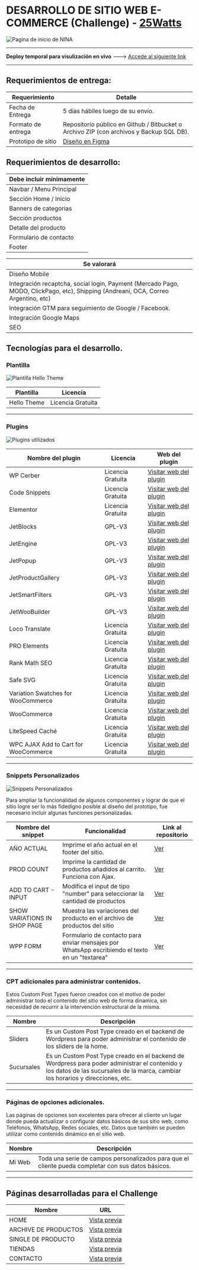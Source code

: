 # DESARROLLO DE SITIO WEB E-COMMERCE (Challenge) - [25Watts](https://www.25watts.com.ar/)

![Pagina de inicio de NINA](https://helloeveryone.me/wp-content/uploads/Pagina-de-inicio.jpg)

***
**Deploy temporal para visulización en vivo** ---> [Accede al siguiente link](https://ninayco.helloeveryone.me/)
***
## Requerimientos de entrega:

| Requerimiento      | Detalle |
|--------------------|----------|
| Fecha de Entrega   | 5 días hábiles luego de su envío.   |
| Formato de entrega  | Repositorio público en Github / Bitbucket o Archivo ZIP (con archivos y Backup SQL DB). |
| Prototipo de sitio | [Diseño en Figma](https://www.figma.com/file/xefPwnJQ2itWxrXjBYmfEp/Developer_Challenge_25Watts?type=design&node-id=6%3A2655&mode=dev&t=9Kv6C2nAuFTkwwfv-1) |


## Requerimientos de desarrollo:

| Debe incluir mínimamente |
|------------------------------|
| Navbar / Menu Principal   |
| Sección Home / Inicio |
|Banners de categorias | 
|Sección productos|
|Detalle del producto|
|Formulario de contacto|
|Footer|


| Se valorará |
|------------------------------|
| Diseño Mobile   |
| Integración recaptcha, social login, Payment (Mercado Pago, MODO, ClickPago, etc), Shipping (Andreani, OCA, Correo Argentino, etc) |
|Integración GTM para seguimiento de Google / Facebook. | 
|Integración Google Maps|
|SEO|

## Tecnologías para el desarrollo.

### Plantilla

![Plantilla Hello Theme](https://elementor.com/cdn-cgi/image/f=auto,w=1200/https://elementor.com/blog/wp-content/uploads/2019/05/Hello-Theme_fb-1.png)

| Plantilla     | Licencia |
|--------------------|----------|
| Hello Theme  | Licencia Gratuita   |

***

### Plugins

![Plugins utilizados](https://helloeveryone.me/wp-content/uploads/Plugins.jpg)

| Nombre del plugin     | Licencia | Web del plugin |
|--------------------|----------|----------|
| WP Cerber | Licencia Gratuita   | [Visitar web del plugin](https://wpcerber.com/)   |
| Code Snippets | Licencia Gratuita   | [Visitar web del plugin](https://es.wordpress.org/plugins/code-snippets/)   |
| Elementor | Licencia Gratuita   |[Visitar web del plugin](https://es.wordpress.org/plugins/elementor/)  |
| JetBlocks | GPL-V3  |[Visitar web del plugin](https://crocoblock.com/plugins/jetblocks/)   |
| JetEngine | GPL-V3    |[Visitar web del plugin](https://crocoblock.com/plugins/jetengine/)   |
| JetPopup | GPL-V3   |[Visitar web del plugin](https://crocoblock.com/plugins/jetpopup/)   |
| JetProductGallery | GPL-V3    |[Visitar web del plugin](https://crocoblock.com/plugins/jetproductgallery/)   |
| JetSmartFilters | GPL-V3    |[Visitar web del plugin](https://crocoblock.com/plugins/jetsmartfilters/)   |
| JetWooBuilder | GPL-V3   |[Visitar web del plugin](https://crocoblock.com/plugins/jetwoobuilder/)  |
| Loco Translate | Licencia Gratuita   |[Visitar web del plugin](https://es.wordpress.org/plugins/loco-translate/)  |
| PRO Elements | Licencia Gratuita   |[Visitar web del plugin](https://proelements.org/)   |
| Rank Math SEO | Licencia Gratuita   |[Visitar web del plugin](https://es.wordpress.org/plugins/seo-by-rank-math/)   |
| Safe SVG | Licencia Gratuita   |[Visitar web del plugin](https://wordpress.org/plugins/safe-svg/)   |
| Variation Swatches for WooCommerce | Licencia Gratuita   |[Visitar web del plugin](https://wordpress.org/plugins/woo-variation-swatches/)  |
| WooCommerce | Licencia Gratuita   |[Visitar web del plugin](https://es.wordpress.org/plugins/woocommerce/)   |
| LiteSpeed Caché | Licencia Gratuita |[Visitar web del plugin](https://wordpress.org/plugins/litespeed-cache/) |
| WPC AJAX Add to Cart for WooCommerce| Licencia Gratuita   |[Visitar web del plugin](https://wordpress.org/plugins/wpc-ajax-add-to-cart/)   |

***

### Snippets Personalizados

![Snippets Personalizados](https://helloeveryone.me/wp-content/uploads/Snippets-Personalizados.jpg)

Para ampliar la funcionalidad de algunos componentes y lograr de que el sitio logre ser lo más fidedigno posible al diseño del prototipo, fue necesario incluir algunas funciones personalizadas.

| Nombre del snippet   | Funcionalidad                                  | Link al repositorio |
|----------------------|------------------------------------------------|---------------------|
| AÑO ACTUAL           | Imprime el año actual en el footer del sitio.  |  [Ver](https://github.com/nach94/wordpress-code-snippets/tree/main/signature-with-current-year)  |
| PROD COUNT           | Imprime la cantidad de productos añadidos al carrito. Funciona con Ajax.  |  [Ver](https://github.com/nach94/wordpress-code-snippets/tree/main/products-cart-counter)  |
| ADD TO CART - INPUT           | Modifica el input de tipo "number" para seleccionar la cantidad de productos  |  [Ver](https://github.com/nach94/wordpress-code-snippets/tree/main/plus-minus-add-to-cart)  |
| SHOW VARIATIONS IN SHOP PAGE      | Muestra las variaciones del producto en el archivo de productos del sitio |  [Ver](https://github.com/nach94/wordpress-code-snippets/tree/main/show-variations-in-archive-page)  |
| WPP FORM          | Formulario de contacto para enviar mensajes por WhatsApp escribiendo el texto en un "textarea"  |  [Ver](https://github.com/nach94/whatsapp-form)  |

***

### CPT adicionales para administrar contenidos.

Estos Custom Post Types fueron creados con el motivo de poder administrar todo el contenido del sitio web de forma dinamica, sin necesidad de recurrir a la intervención estructural de la misma.

| Nombre     | Descripción      |
|------------|----------|
| Sliders       | Es un Custom Post Type creado en el backend de Wordpress para poder administrar el contenido de los sliders de la home. |
| Sucursales      | Es un Custom Post Type creado en el backend de Wordpress para poder administrar el contenido y los datos de las sucursales de la marca, cambiar los horarios y direcciones, etc. |

***

### Páginas de opciones adicionales.

Las páginas de opciones son excelentes para ofrecer al cliente un lugar donde pueda actualizar o configurar datos básicos de sus sitio web, como Teléfonos, WhatsApp, Redes sociales, etc. Datos que también se pueden utilizar como contenido dinámico en el sitio web.

| Nombre     | Descripción      |
|------------|----------|
| Mi Web       | Toda una serie de campos personalizados para que el cliente pueda completar con sus datos básicos. |

***

## Páginas desarrolladas para el Challenge

| Nombre     | URL      |
|------------|----------|
| HOME       | [Vista previa](https://ninayco.helloeveryone.me/) |
| ARCHIVE DE PRODUCTOS       | [Vista previa](https://ninayco.helloeveryone.me/tienda/) |
| SINGLE DE PRODUCTO     | [Vista previa](https://ninayco.helloeveryone.me/producto/jean-mom-jea987/) |
| TIENDAS       | [Vista previa](https://ninayco.helloeveryone.me/tiendas/) |
| CONTACTO       | [Vista previa](https://ninayco.helloeveryone.me/contacto/) |


